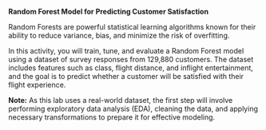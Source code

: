 **Random Forest Model for Predicting Customer Satisfaction**

Random Forests are powerful statistical learning algorithms known for their ability to reduce variance, bias, and minimize the risk of overfitting.

In this activity, you will train, tune, and evaluate a Random Forest model using a dataset of survey responses from 129,880 customers. The dataset includes features such as class, flight distance, and inflight entertainment, and the goal is to predict whether a customer will be satisfied with their flight experience.

**Note:** As this lab uses a real-world dataset, the first step will involve performing exploratory data analysis (EDA), cleaning the data, and applying necessary transformations to prepare it for effective modeling.
